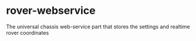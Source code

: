 # rover-webservice
The universal chassis web-service part that stores the settings and realtime rover coordinates
